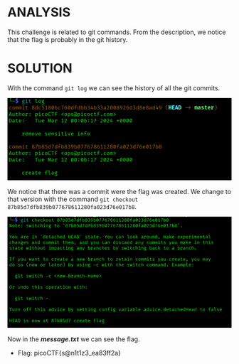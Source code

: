 # ANALYSIS
This challenge is related to git commands. From the description, we notice that the flag is probably in the git history.  
  

# SOLUTION
With the command `git log` we can see the history of all the git commits.  
  


![](assets/solve1.png)  
  

We notice that there was a commit were the flag was created. We change to that version with the command `git checkout 87b85d7dfb839b077678611280fa023d76e017b8`.  
  

![](assets/solve2.png)  
  

Now in the ***message.txt*** we can see the flag.
  
  

* Flag: picoCTF{s@n1t1z3_ea83ff2a}
